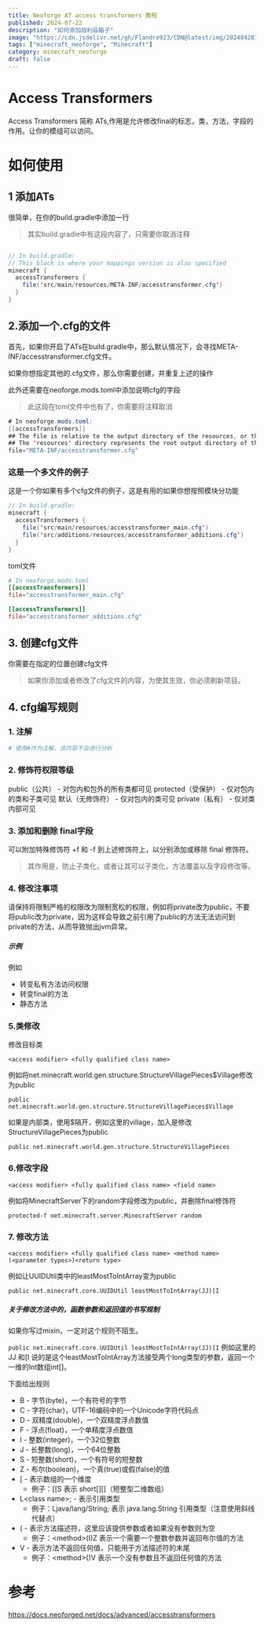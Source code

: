 ```yaml
---
title: Neoforge AT access transformers 教程
published: 2024-07-22
description: "如何添加战利品箱子"
image: "https://cdn.jsdelivr.net/gh/Flandre923/CDN@latest/img/20240428140042.png"
tags: ["minecraft_neoforge", "Minecraft"]
category: minecraft_neoforge
draft: false
---
```



# Access Transformers
Access Transformers 简称 ATs,作用是允许修改final的标志，类，方法，字段的作用。让你的模组可以访问。

# 如何使用
## 1 添加ATs

很简单，在你的build.gradle中添加一行

> 其实build.gradle中有这段内容了，只需要你取消注释

```java

// In build.gradle:
// This block is where your mappings version is also specified
minecraft {
  accessTransformers {
    file('src/main/resources/META-INF/accesstransformer.cfg')
  }
}
```

## 2.添加一个.cfg的文件

首先，如果你开启了ATs在build.gradle中，那么默认情况下，会寻找META-INF/accesstransformer.cfg文件。

如果你想指定其他的.cfg文件，那么你需要创建，并重复上述的操作

此外还需要在neoforge.mods.toml中添加说明cfg的字段

> 此这段在toml文件中也有了，你需要将注释取消

```java
# In neoforge.mods.toml:
[[accessTransformers]]
## The file is relative to the output directory of the resources, or the root path inside the jar when compiled
## The 'resources' directory represents the root output directory of the resources
file="META-INF/accesstransformer.cfg"
```

###  这是一个多文件的例子

这是一个你如果有多个cfg文件的例子，这是有用的如果你想按照模块分功能

```java   
// In build.gradle:
minecraft {
  accessTransformers {
    file('src/main/resources/accesstransformer_main.cfg')
    file('src/additions/resources/accesstransformer_additions.cfg')
  }
}
```

toml文件

```toml
# In neoforge.mods.toml
[[accessTransformers]]
file="accesstransformer_main.cfg"

[[accessTransformers]]
file="accesstransformer_additions.cfg"
```

## 3. 创建cfg文件

你需要在指定的位置创建cfg文件
> 如果你添加或者修改了cfg文件的内容，为使其生效，你必须刷新项目。

## 4. cfg编写规则
### 1. 注解

```cfg
# 使用#作为注解，该内容不会进行分析
```

### 2. 修饰符权限等级

public（公共） - 对包内和包外的所有类都可见
protected（受保护） - 仅对包内的类和子类可见
默认（无修饰符） - 仅对包内的类可见
private（私有） - 仅对类内部可见

### 3. 添加和删除 final字段

可以附加特殊修饰符 +f 和 -f 到上述修饰符上，以分别添加或移除 final 修饰符。

> 其作用是，防止子类化，或者让其可以子类化，方法覆盖以及字段修改等。

### 4. 修改注事项

请保持将限制严格的权限改为限制宽松的权限，例如将private改为public，不要将public改为private，因为这样会导致之前引用了public的方法无法访问到private的方法，从而导致抛出jvm异常。

##### 示例
例如
- 转变私有方法访问权限
- 转变final的方法
- 静态方法

### 5.类修改

修改目标类

`<access modifier> <fully qualified class name>`

例如将net.minecraft.world.gen.structure.StructureVillagePieces$Village修改为public

`public net.minecraft.world.gen.structure.StructureVillagePieces$Village`

如果是内部类，使用$隔开，例如这里的village，加入是修改StructureVillagePieces为public

`public net.minecraft.world.gen.structure.StructureVillagePieces`

### 6.修改字段

`<access modifier> <fully qualified class name> <field name>`

例如将MinecraftServer下的random字段修改为public，并删除final修饰符

`protected-f net.minecraft.server.MinecraftServer random`

### 7. 修改方法

`<access modifier> <fully qualified class name> <method name>(<parameter types>)<return type>`

例如让UUIDUtil类中的leastMostToIntArray变为public

`public net.minecraft.core.UUIDUtil leastMostToIntArray(JJ)[I`


##### 关于修改方法中的，函数参数和返回值的书写规制

如果你写过mixin，一定对这个规则不陌生。

`public net.minecraft.core.UUIDUtil leastMostToIntArray(JJ)[I` 例如这里的JJ 和[I
说的是这个leastMostToIntArray方法接受两个long类型的参数，返回一个一维的Int数组int[]。

下面给出规则

- B - 字节(byte)，一个有符号的字节
- C - 字符(char)，UTF-16编码中的一个Unicode字符代码点
- D - 双精度(double)，一个双精度浮点数值
- F - 浮点(float)，一个单精度浮点数值
- I - 整数(integer)，一个32位整数
- J - 长整数(long)，一个64位整数
- S - 短整数(short)，一个有符号的短整数
- Z - 布尔(boolean)，一个真(true)或假(false)的值
- [ - 表示数组的一个维度
  - 例子：[[S 表示 short[][]（短整型二维数组）
- L\<class name\>; - 表示引用类型
  - 例子：Ljava/lang/String; 表示 java.lang.String 引用类型（注意使用斜线代替点）
- ( - 表示方法描述符，这里应该提供参数或者如果没有参数则为空
  - 例子：\<method>(I)Z 表示一个需要一个整数参数并返回布尔值的方法
- V - 表示方法不返回任何值，只能用于方法描述符的末尾
  - 例子：\<method>()V 表示一个没有参数且不返回任何值的方法

#  参考
https://docs.neoforged.net/docs/advanced/accesstransformers